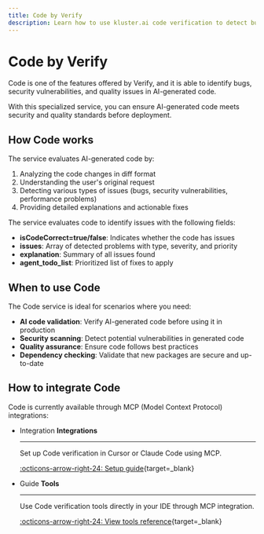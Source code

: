 ```yaml
---
title: Code by Verify
description: Learn how to use kluster.ai code verification to detect bugs and security issues in AI-generated code using kluster.ai's specialized Verify.
---
```


# Code by Verify

Code is one of the features offered by Verify, and it is able to identify bugs, security vulnerabilities, and quality issues in AI-generated code.

With this specialized service, you can ensure AI-generated code meets security and quality standards before deployment.

## How Code works

The service evaluates AI-generated code by:

1. Analyzing the code changes in diff format
2. Understanding the user's original request
3. Detecting various types of issues (bugs, security vulnerabilities, performance problems)
4. Providing detailed explanations and actionable fixes

The service evaluates code to identify issues with the following fields:

- **isCodeCorrect=true/false**: Indicates whether the code has issues
- **issues**: Array of detected problems with type, severity, and priority
- **explanation**: Summary of all issues found
- **agent_todo_list**: Prioritized list of fixes to apply

## When to use Code

The Code service is ideal for scenarios where you need:

- **AI code validation**: Verify AI-generated code before using it in production
- **Security scanning**: Detect potential vulnerabilities in generated code
- **Quality assurance**: Ensure code follows best practices
- **Dependency checking**: Validate that new packages are secure and up-to-date

## How to integrate Code

Code is currently available through MCP (Model Context Protocol) integrations:

<div class="grid cards" markdown>

-   <span class="badge integration">Integration</span> __Integrations__

    ---

    Set up Code verification in Cursor or Claude Code using MCP.

    [:octicons-arrow-right-24: Setup guide](/verify/code/integrations/){target=\_blank}

-   <span class="badge guide">Guide</span> __Tools__

    ---

    Use Code verification tools directly in your IDE through MCP integration.

    [:octicons-arrow-right-24: View tools reference](/verify/code/tools/){target=\_blank}

</div>